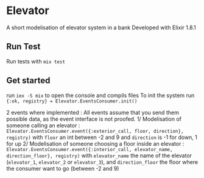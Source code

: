 # Elevator

A short modelisation of elevator system in a bank
Developed with Elixir 1.8.1

## Run Test
Run tests with `mix test`

## Get started
run `iex -S mix` to open the console and compils files
To init the system run `{:ok, registry} = Elevator.EventsConsumer.init()`

2 events where implemented :
All events assume that you send them possible data, as the event interface is not proofed.
1/ Modelisation of someone calling an elevator :
`Elevator.EventsConsumer.event({:exterior_call, floor, direction}, registry)` with `floor` an int between -2 and 9 and `direction` is -1 for down, 1 for up
2/ Modelisation of someone choosing a floor inside an elevator :
`Elevator.EventsConsumer.event({:interior_call, elevator_name, direction_floor}, registry)` with `elevator_name` the name of the elevator (`elevator_1`, `elevator_2` or `elevator_3`), and `direction_floor` the floor where the consumer want to go (between -2 and 9)

